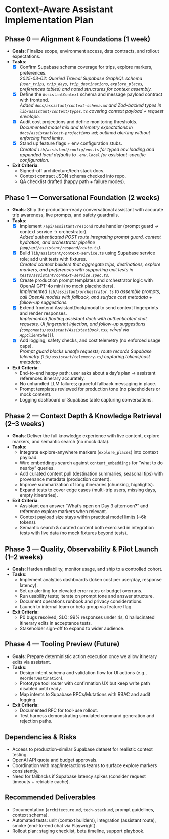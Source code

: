 # Context-Aware Assistant Implementation Plan

## Phase 0 — Alignment & Foundations (1 week)
- **Goals**: Finalize scope, environment access, data contracts, and rollout expectations.
- **Tasks**:
  - [x] Confirm Supabase schema coverage for trips, explore markers, preferences.  
    _2025-03-02: Queried Traveal Supabase GraphQL schema (`user_trips`, `trip_days`, `trip_destinations`, `explore_places`, preferences tables) and noted structures for context assembly._
  - [x] Define the `AssistantContext` schema and message payload contract with frontend.  
    _Added `docs/assistant/context-schema.md` and Zod-backed types in `lib/assistant/context/types.ts` covering context payload + request envelope._
  - [x] Audit cost projections and define monitoring thresholds.  
    _Documented model mix and telemetry expectations in `docs/assistant/cost-projections.md`; outlined alerting without enforcing hard limits._
  - [x] Stand up feature flags + env configuration stubs.  
    _Created `lib/assistant/config/env.ts` for typed env loading and appended local defaults to `.env.local` for assistant-specific configuration._
- **Exit Criteria**:
  - Signed-off architecture/tech stack docs.
  - Context contract JSON schema checked into repo.
  - QA checklist drafted (happy path + failure modes).

## Phase 1 — Conversational Foundation (2 weeks)
- **Goals**: Ship the production-ready conversational assistant with accurate trip awareness, live prompts, and safety guardrails.
- **Tasks**:
  - [x] Implement `/api/assistant/respond` route handler (prompt guard → context service → orchestrator).  
    _Added authenticated POST route integrating prompt guard, context hydration, and orchestrator pipeline (`app/api/assistant/respond/route.ts`)._
  - [x] Build `lib/assistant/context-service.ts` using Supabase service role; add unit tests with fixtures.  
    _Created context builders that aggregate trips, destinations, explore markers, and preferences with supporting unit tests in `tests/assistant/context-service.spec.ts`._
  - [x] Create production prompt templates and orchestrator logic with OpenAI GPT-4o mini (no mock placeholders).  
    _Implemented `lib/assistant/orchestrator.ts` to assemble prompts, call OpenAI models with fallback, and surface cost metadata + follow-up suggestions._
  - [x] Extend frontend AssistantDock/modal to send context fingerprints and render responses.  
    _Implemented floating assistant dock with authenticated chat requests, UI fingerprint injection, and follow-up suggestions (`components/assistant/AssistantDock.tsx`, wired via `AppClientShell`)._
  - [x] Add logging, safety checks, and cost telemetry (no enforced usage caps).  
    _Prompt guard blocks unsafe requests; route records Supabase telemetry (`lib/assistant/telemetry.ts`) capturing tokens/cost metadata._
- **Exit Criteria**:
  - End-to-end happy path: user asks about a day’s plan → assistant references itinerary accurately.
  - No unhandled LLM failures; graceful fallback messaging in place.
  - Prompt templates reviewed for production tone (no placeholders or mock content).
  - Logging dashboard or Supabase table capturing conversations.

## Phase 2 — Context Depth & Knowledge Retrieval (2–3 weeks)
- **Goals**: Deliver the full knowledge experience with live content, explore markers, and semantic search (no mock data).
- **Tasks**:
  - Integrate explore-anywhere markers (`explore_places`) into context payload.
  - Wire embeddings search against `content_embeddings` for “what to do nearby” queries.
  - Add curated content pull (destination summaries, seasonal tips) with provenance metadata (production content).
  - Improve summarization of long itineraries (chunking, highlights).
  - Expand tests to cover edge cases (multi-trip users, missing days, empty itineraries).
- **Exit Criteria**:
  - Assistant can answer “What’s open on Day 3 afternoon?” and reference explore markers when relevant.
  - Context payload size stays within practical model limits (~6k tokens).
  - Semantic search & curated content both exercised in integration tests with live data (no mock fixtures beyond tests).

## Phase 3 — Quality, Observability & Pilot Launch (1–2 weeks)
- **Goals**: Harden reliability, monitor usage, and ship to a controlled cohort.
- **Tasks**:
  - Implement analytics dashboards (token cost per user/day, response latency).
  - Set up alerting for elevated error rates or budget overruns.
  - Run usability tests; iterate on prompt tone and answer structure.
  - Document operations runbook and privacy considerations.
  - Launch to internal team or beta group via feature flag.
- **Exit Criteria**:
  - P0 bugs resolved; SLO: 99% responses under 4s, 0 hallucinated itinerary edits in acceptance tests.
  - Stakeholder sign-off to expand to wider audience.

## Phase 4 — Tooling Preview (Future)
- **Goals**: Prepare deterministic action execution once we allow itinerary edits via assistant.
- **Tasks**:
  - Design intent schema and validation flow for UI actions (e.g., `ReorderDestination`).
  - Prototype tool router with confirmation UX but keep write path disabled until ready.
  - Map intents to Supabase RPCs/Mutations with RBAC and audit logging.
- **Exit Criteria**:
  - Documented RFC for tool-use rollout.
  - Test harness demonstrating simulated command generation and rejection paths.

## Dependencies & Risks
- Access to production-similar Supabase dataset for realistic context testing.
- OpenAI API quota and budget approvals.
- Coordination with map/interactions teams to surface explore markers consistently.
- Need for fallbacks if Supabase latency spikes (consider request timeouts + retriable cache).

## Recommended Deliverables
- Documentation (`architecture.md`, `tech-stack.md`, prompt guidelines, context schema).
- Automated tests: unit (context builders), integration (assistant route), smoke (end-to-end chat via Playwright).
- Rollout plan: staging checklist, beta timeline, support playbook.
